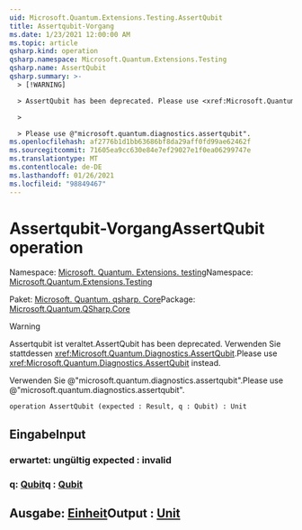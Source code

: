```yaml
---
uid: Microsoft.Quantum.Extensions.Testing.AssertQubit
title: Assertqubit-Vorgang
ms.date: 1/23/2021 12:00:00 AM
ms.topic: article
qsharp.kind: operation
qsharp.namespace: Microsoft.Quantum.Extensions.Testing
qsharp.name: AssertQubit
qsharp.summary: >-
  > [!WARNING]

  > AssertQubit has been deprecated. Please use <xref:Microsoft.Quantum.Diagnostics.AssertQubit> instead.

  >

  > Please use @"microsoft.quantum.diagnostics.assertqubit".
ms.openlocfilehash: af2776b1d1bb63686bf8da29aff0fd99ae62462f
ms.sourcegitcommit: 71605ea9cc630e84e7ef29027e1f0ea06299747e
ms.translationtype: MT
ms.contentlocale: de-DE
ms.lasthandoff: 01/26/2021
ms.locfileid: "98849467"
---
```

# <a name="assertqubit-operation"></a><span data-ttu-id="bb6ae-102">Assertqubit-Vorgang</span><span class="sxs-lookup"><span data-stu-id="bb6ae-102">AssertQubit operation</span></span>

<span data-ttu-id="bb6ae-103">Namespace: [Microsoft. Quantum. Extensions. testing](xref:Microsoft.Quantum.Extensions.Testing)</span><span class="sxs-lookup"><span data-stu-id="bb6ae-103">Namespace: [Microsoft.Quantum.Extensions.Testing](xref:Microsoft.Quantum.Extensions.Testing)</span></span>

<span data-ttu-id="bb6ae-104">Paket: [Microsoft. Quantum. qsharp. Core](https://nuget.org/packages/Microsoft.Quantum.QSharp.Core)</span><span class="sxs-lookup"><span data-stu-id="bb6ae-104">Package: [Microsoft.Quantum.QSharp.Core](https://nuget.org/packages/Microsoft.Quantum.QSharp.Core)</span></span>


> [!WARNING]
> <span data-ttu-id="bb6ae-105">Assertqubit ist veraltet.</span><span class="sxs-lookup"><span data-stu-id="bb6ae-105">AssertQubit has been deprecated.</span></span> <span data-ttu-id="bb6ae-106">Verwenden Sie stattdessen <xref:Microsoft.Quantum.Diagnostics.AssertQubit>.</span><span class="sxs-lookup"><span data-stu-id="bb6ae-106">Please use <xref:Microsoft.Quantum.Diagnostics.AssertQubit> instead.</span></span>
>
> <span data-ttu-id="bb6ae-107">Verwenden Sie @"microsoft.quantum.diagnostics.assertqubit".</span><span class="sxs-lookup"><span data-stu-id="bb6ae-107">Please use @"microsoft.quantum.diagnostics.assertqubit".</span></span>



```qsharp
operation AssertQubit (expected : Result, q : Qubit) : Unit
```


## <a name="input"></a><span data-ttu-id="bb6ae-108">Eingabe</span><span class="sxs-lookup"><span data-stu-id="bb6ae-108">Input</span></span>

### <a name="expected--__invalidresult__"></a><span data-ttu-id="bb6ae-109">erwartet: __ungültig <Result>__</span><span class="sxs-lookup"><span data-stu-id="bb6ae-109">expected : __invalid<Result>__</span></span>




### <a name="q--qubit"></a><span data-ttu-id="bb6ae-110">q: [Qubit](xref:microsoft.quantum.lang-ref.qubit)</span><span class="sxs-lookup"><span data-stu-id="bb6ae-110">q : [Qubit](xref:microsoft.quantum.lang-ref.qubit)</span></span>





## <a name="output--unit"></a><span data-ttu-id="bb6ae-111">Ausgabe: [Einheit](xref:microsoft.quantum.lang-ref.unit)</span><span class="sxs-lookup"><span data-stu-id="bb6ae-111">Output : [Unit](xref:microsoft.quantum.lang-ref.unit)</span></span>

